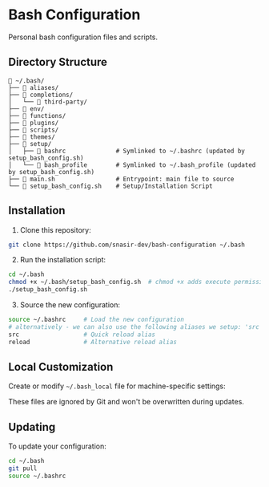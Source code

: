 # Bash Configuration

Personal bash configuration files and scripts.

## Directory Structure

```
📁 ~/.bash/
├── 📁 aliases/
├── 📁 completions/
│   └── 📁 third-party/
├── 📁 env/
├── 📁 functions/
├── 📁 plugins/
├── 📁 scripts/
├── 📁 themes/
├── 📁 setup/
│   ├── 📄 bashrc              # Symlinked to ~/.bashrc (updated by setup_bash_config.sh)
│   └── 📄 bash_profile        # Symlinked to ~/.bash_profile (updated by setup_bash_config.sh)
├── 📄 main.sh                 # Entrypoint: main file to source
└── 📄 setup_bash_config.sh    # Setup/Installation Script
```

## Installation

1. Clone this repository:

```bash
git clone https://github.com/snasir-dev/bash-configuration ~/.bash
```

2. Run the installation script:

```bash
cd ~/.bash
chmod +x ~/.bash/setup_bash_config.sh  # chmod +x adds execute permissions to the setup_bash_config.sh file.
./setup_bash_config.sh
```

3. Source the new configuration:

```bash
source ~/.bashrc     # Load the new configuration
# alternatively - we can also use the following aliases we setup: 'src' or 'reload'
src                  # Quick reload alias
reload               # Alternative reload alias
```

## Local Customization

Create or modify `~/.bash_local` file for machine-specific settings:

<!-- - `~/.bash/env/variables_local`
- `~/.bash/aliases/aliases_local` -->

These files are ignored by Git and won't be overwritten during updates.

## Updating

To update your configuration:

```bash
cd ~/.bash
git pull
source ~/.bashrc
```
